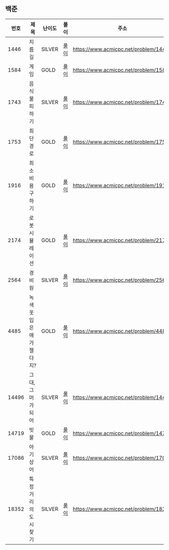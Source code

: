 
## 백준
|번호|제목|난이도|풀이|주소|
|---|---|---|---|---|
|1446|지름길|SILVER|[풀이](https://github.com/yhh1056/studyAlgorithm/blob/main/baekjoon/b1446/Main.java)|https://www.acmicpc.net/problem/1446|
|1584|게임|GOLD|[풀이](https://github.com/yhh1056/studyAlgorithm/blob/main/baekjoon/b1584/Main.java)|https://www.acmicpc.net/problem/1584|
|1743|음식물 피하기|SILVER|[풀이](https://github.com/yhh1056/studyAlgorithm/blob/main/baekjoon/b1743/Main.java)|https://www.acmicpc.net/problem/1743|
|1753|최단경로|GOLD|[풀이](https://github.com/yhh1056/studyAlgorithm/blob/main/baekjoon/b1753/Main.java)|https://www.acmicpc.net/problem/1753|
|1916|최소비용 구하기|GOLD|[풀이](https://github.com/yhh1056/studyAlgorithm/blob/main/baekjoon/b1916/Main.java)|https://www.acmicpc.net/problem/1916|
|2174|로봇 시뮬레이션|GOLD|[풀이](https://github.com/yhh1056/studyAlgorithm/blob/main/baekjoon/b2174/Main.java)|https://www.acmicpc.net/problem/2174|
|2564|경비원|SILVER|[풀이](https://github.com/yhh1056/studyAlgorithm/blob/main/baekjoon/b2564/Main.java)|https://www.acmicpc.net/problem/2564|
|4485|녹색 옷 입은 애가 젤다지?|GOLD|[풀이](https://github.com/yhh1056/studyAlgorithm/blob/main/baekjoon/b4485/Main.java)|https://www.acmicpc.net/problem/4485|
|14496|그대, 그머가 되어|SILVER|[풀이](https://github.com/yhh1056/studyAlgorithm/blob/main/baekjoon/b14496/Main.java)|https://www.acmicpc.net/problem/14496|
|14719|빗물|GOLD|[풀이](https://github.com/yhh1056/studyAlgorithm/blob/main/baekjoon/b14719/Main.java)|https://www.acmicpc.net/problem/14719|
|17086|아기 상어|SILVER|[풀이](https://github.com/yhh1056/studyAlgorithm/blob/main/baekjoon/b17086/Main.java)|https://www.acmicpc.net/problem/17086|
|18352|특정 거리의 도시 찾기|SILVER|[풀이](https://github.com/yhh1056/studyAlgorithm/blob/main/baekjoon/b18352/Main.java)|https://www.acmicpc.net/problem/18352|
